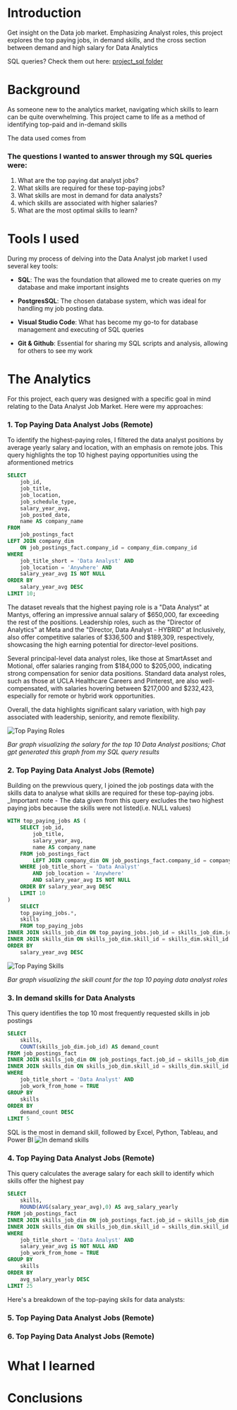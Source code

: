 # Introduction
Get insight on the Data job market. Emphasizing Analyst roles, this project explores the top paying jobs, in demand skills, and the cross section between demand and high salary for Data Analytics

SQL queries? Check them out here: [project_sql folder](/project_sql/)

# Background
As someone new to the analytics market, navigating which skills to learn can be quite overwhelming. This project came to life as a method of identifying top-paid and in-demand skills

The data used comes from []()

### The questions I wanted to answer through my SQL queries were: 

1. What are the top paying dat analyst jobs?
2. What skills are required for these top-paying jobs?
3. What skills are most in demand for data analysts?
4. which skills are associated with higher salaries?
5. What are the most optimal skills to learn?

# Tools I used
During my process of delving into the Data Analyst job market I used several key tools:

- **SQL**: The was the foundation that allowed me to create queries on my database and make important insights 

- **PostgresSQL**: The chosen database system, which was ideal for handling my job posting data.

- **Visual Studio Code**: What has become my go-to for database management and executing of SQL queries

- **Git & Github**: Essential for sharing my SQL scripts and analysis, allowing for others to see my work

# The Analytics
For this project, each query was designed with a specific goal in mind relating to the Data Analyst Job Market. Here were my approaches:

### 1. Top Paying Data Analyst Jobs (Remote) ###

To identify the highest-paying roles, I filtered the data analyst positions by average yearly salary and location, with an emphasis on remote jobs. This query highlights the top 10 highest paying opportunities using the aformentioned metrics 

```sql
SELECT
    job_id,
    job_title,
    job_location,
    job_schedule_type,
    salary_year_avg,
    job_posted_date,
    name AS company_name
FROM
    job_postings_fact
LEFT JOIN company_dim
    ON job_postings_fact.company_id = company_dim.company_id
WHERE
    job_title_short = 'Data Analyst' AND
    job_location = 'Anywhere' AND
    salary_year_avg IS NOT NULL
ORDER BY
    salary_year_avg DESC
LIMIT 10;
```

The dataset reveals that the highest paying role is a "Data Analyst" at Mantys, offering an impressive annual salary of $650,000, far exceeding the rest of the positions. Leadership roles, such as the "Director of Analytics" at Meta and the "Director, Data Analyst - HYBRID" at Inclusively, also offer competitive salaries of $336,500 and $189,309, respectively, showcasing the high earning potential for director-level positions. 

Several principal-level data analyst roles, like those at SmartAsset and Motional, offer salaries ranging from $184,000 to $205,000, indicating strong compensation for senior data positions. Standard data analyst roles, such as those at UCLA Healthcare Careers and Pinterest, are also well-compensated, with salaries hovering between $217,000 and $232,423, especially for remote or hybrid work opportunities. 

Overall, the data highlights significant salary variation, with high pay associated with leadership, seniority, and remote flexibility.

![Top Paying Roles](assets\1_top_paying_jobs.png)

*Bar graph visualizing the salary for the top 10 Data Analyst positions; Chat gpt generated this graph from my SQL query results*

### 2. Top Paying Data Analyst Jobs (Remote) ###
Building on the prewvious query, I joined the job postings data with the skills data to analyse what skills are required for these top-paying jobs. _Important note - The data given from this query excludes the two highest paying jobs because the skills were not listed(i.e. NULL values)


```SQL
WITH top_paying_jobs AS (
    SELECT job_id,
        job_title,
        salary_year_avg,
        name AS company_name
    FROM job_postings_fact
        LEFT JOIN company_dim ON job_postings_fact.company_id = company_dim.company_id
    WHERE job_title_short = 'Data Analyst'
        AND job_location = 'Anywhere'
        AND salary_year_avg IS NOT NULL
    ORDER BY salary_year_avg DESC
    LIMIT 10
)
    SELECT 
    top_paying_jobs.*,
    skills
    FROM top_paying_jobs
INNER JOIN skills_job_dim ON top_paying_jobs.job_id = skills_job_dim.job_id
INNER JOIN skills_dim ON skills_job_dim.skill_id = skills_dim.skill_id
ORDER BY 
    salary_year_avg DESC
```
![Top Paying Skills](assets\2_top_paying_job_skills.png)

*Bar graph visualizing the skill count for the top 10 paying data analyst roles*

### 3. In demand skills for Data Analysts ###
This query identifies the top 10 most frequently requested skills in job postings
```sql
SELECT 
    skills,
    COUNT(skills_job_dim.job_id) AS demand_count
FROM job_postings_fact
INNER JOIN skills_job_dim ON job_postings_fact.job_id = skills_job_dim.job_id
INNER JOIN skills_dim ON skills_job_dim.skill_id = skills_dim.skill_id
WHERE 
    job_title_short = 'Data Analyst' AND
    job_work_from_home = TRUE
GROUP BY 
    skills
ORDER BY
    demand_count DESC
LIMIT 5
```
SQL is the most in demand skill, followed by Excel, Python, Tableau, and Power BI
![In demand skills](assets\3.png)

### 4. Top Paying Data Analyst Jobs (Remote) ###
This query calculates the average salary for each skill to identify which skills offer the highest pay
```sql
SELECT 
    skills,
    ROUND(AVG(salary_year_avg),0) AS avg_salary_yearly
FROM job_postings_fact
INNER JOIN skills_job_dim ON job_postings_fact.job_id = skills_job_dim.job_id
INNER JOIN skills_dim ON skills_job_dim.skill_id = skills_dim.skill_id
WHERE 
    job_title_short = 'Data Analyst' AND
    salary_year_avg iS NOT NULL AND
    job_work_from_home = TRUE
GROUP BY 
    skills
ORDER BY
    avg_salary_yearly DESC
LIMIT 25
```
Here's a breakdown of the top-paying skils for data analysts:

### 5. Top Paying Data Analyst Jobs (Remote) ###


### 6. Top Paying Data Analyst Jobs (Remote) ###
# What I learned 

# Conclusions 